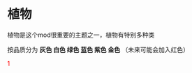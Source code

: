 # 植物

植物是这个mod很重要的主题之一，植物有特别多种类

按品质分为 **灰色 白色 绿色 蓝色 紫色 金色** （未来可能会加入红色）

<font color="red">1</font>